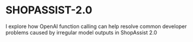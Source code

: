# SHOPASSIST-2.0
 I explore how OpenAI function calling can help resolve common  developer problems caused by irregular model outputs in ShopAssist 2.0
